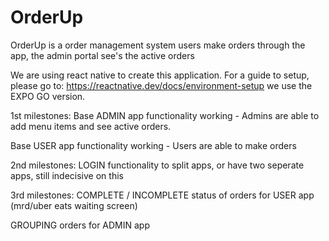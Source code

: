 # OrderUp

OrderUp is a order management system
users make orders through the app, the admin portal see's the active orders

We are using react native to create this application.
For a guide to setup, please go to: https://reactnative.dev/docs/environment-setup
we use the EXPO GO version.

1st milestones:
Base ADMIN app functionality working - Admins are able to add menu items and see active orders.

Base USER app functionality working - Users are able to make orders

2nd milestones:
LOGIN functionality to split apps, or have two seperate apps, still indecisive on this

3rd milestones:
COMPLETE / INCOMPLETE status of orders for USER app (mrd/uber eats waiting screen)

GROUPING orders for ADMIN app
